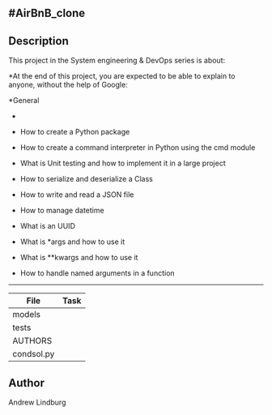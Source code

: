 #AirBnB_clone
---
## Description

This project in the System engineering & DevOps series is about:

*At the end of this project, you are expected to be able to explain to anyone, without the help of Google:

*General

*

*    How to create a Python package

*    How to create a command interpreter in Python using the cmd module

*    What is Unit testing and how to implement it in a large project

*    How to serialize and deserialize a Class

*    How to write and read a JSON file

*    How to manage datetime

*    What is an UUID

*    What is *args and how to use it

*    What is **kwargs and how to use it

*    How to handle named arguments in a function

---
File|Task
---|---
models | 
tests | 
AUTHORS | 
condsol.py | 

## Author
 Andrew Lindburg
